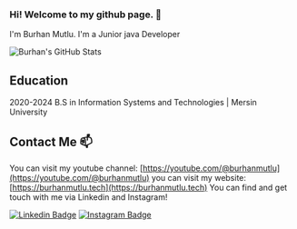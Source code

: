 ### Hi! Welcome to my github page. 👋

I'm Burhan Mutlu. I'm a Junior java Developer

![Burhan's GitHub Stats](https://github-readme-stats.vercel.app/api?username=burhanmutlu&show_icons=true)

## Education

2020-2024 B.S in Information Systems and Technologies | Mersin University

## Contact Me 📫

You can visit my youtube channel: [https://youtube.com/@burhanmutlu](https://youtube.com/@burhanmutlu)
you can visit my website: [https://burhanmutlu.tech](https://burhanmutlu.tech)
You can find and get touch with me via Linkedin and Instagram!

[![Linkedin Badge](https://img.shields.io/badge/burhanmutlu-follow%20on%20linkedin-blue?style=for-the-badge&logo=linkedin)](https://www.linkedin.com/in/burhanmutlu/)
[![Instagram Badge](https://img.shields.io/badge/kodailesi-follow%20on%20instagram-blue?style=for-the-badge&logo=instagram)](https://instagram.com/kodailesi/)
